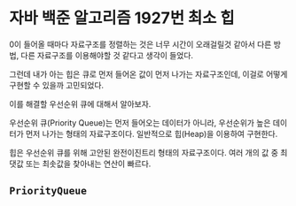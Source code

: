 # 자바 백준 알고리즘 1927번 최소 힙

0이 들어올 때마다 자료구조를 정렬하는 것은 너무 시간이 오래걸릴것 같아서 다른 방법, 다른 자료구조를 이용해야할 것 같다고 생각이 들었다.

그런데 내가 아는 힙은 큐로 먼저 들어온 값이 먼저 나가는 자료구조인데, 이걸로 어떻게 구현할 수 있을까 고민되었다.

이를 해결할 우선순위 큐에 대해서 알아보자.

우선순위 큐(Priority Queue)는 먼저 들어오는 데이터가 아니라, 우선순위가 높은 데이터가 먼저 나가는 형태의 자료구조이다.
일반적으로 힙(Heap)을 이용하여 구현한다.

힙은 우선순위 큐를 위해 고안된 완전이진트리 형태의 자료구조이다. 여러 개의 값 중 최댓값 또는 최솟값을 찾아내는 연산이 빠르다.

## `PriorityQueue`
